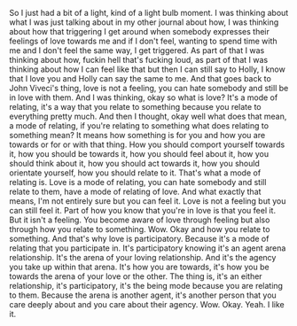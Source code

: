 ﻿So I just had a bit of a light, kind of a light bulb moment.
I was thinking about what I was just talking about in my other journal about how, I was
thinking about how that triggering I get around when somebody expresses their feelings of
love towards me and if I don't feel, wanting to spend time with me and I don't feel the
same way, I get triggered.
As part of that I was thinking about how, fuckin hell that's fucking loud, as part of
that I was thinking about how I can feel like that but then I can still say to Holly, I
know that I love you and Holly can say the same to me.
And that goes back to John Viveci's thing, love is not a feeling, you can hate somebody
and still be in love with them.
And I was thinking, okay so what is love?
It's a mode of relating, it's a way that you relate to something because you relate to
everything pretty much.
And then I thought, okay well what does that mean, a mode of relating, if you're relating
to something what does relating to something mean?
It means how something is for you and how you are towards or for or with that thing.
How you should comport yourself towards it, how you should be towards it, how you should
feel about it, how you should think about it, how you should act towards it, how you
should orientate yourself, how you should relate to it.
That's what a mode of relating is.
Love is a mode of relating, you can hate somebody and still relate to them, have a mode of relating
of love.
And what exactly that means, I'm not entirely sure but you can feel it.
Love is not a feeling but you can still feel it.
Part of how you know that you're in love is that you feel it.
But it isn't a feeling.
You become aware of love through feeling but also through how you relate to something.
Wow.
Okay and how you relate to something.
And that's why love is participatory.
Because it's a mode of relating that you participate in.
It's participatory knowing it's an agent arena relationship.
It's the arena of your loving relationship.
And it's the agency you take up within that arena.
It's how you are towards, it's how you be towards the arena of your love or the other.
The thing is, it's an either relationship, it's participatory, it's the being mode because
you are relating to them.
Because the arena is another agent, it's another person that you care deeply about and you
care about their agency.
Wow.
Okay.
Yeah.
I like it.
